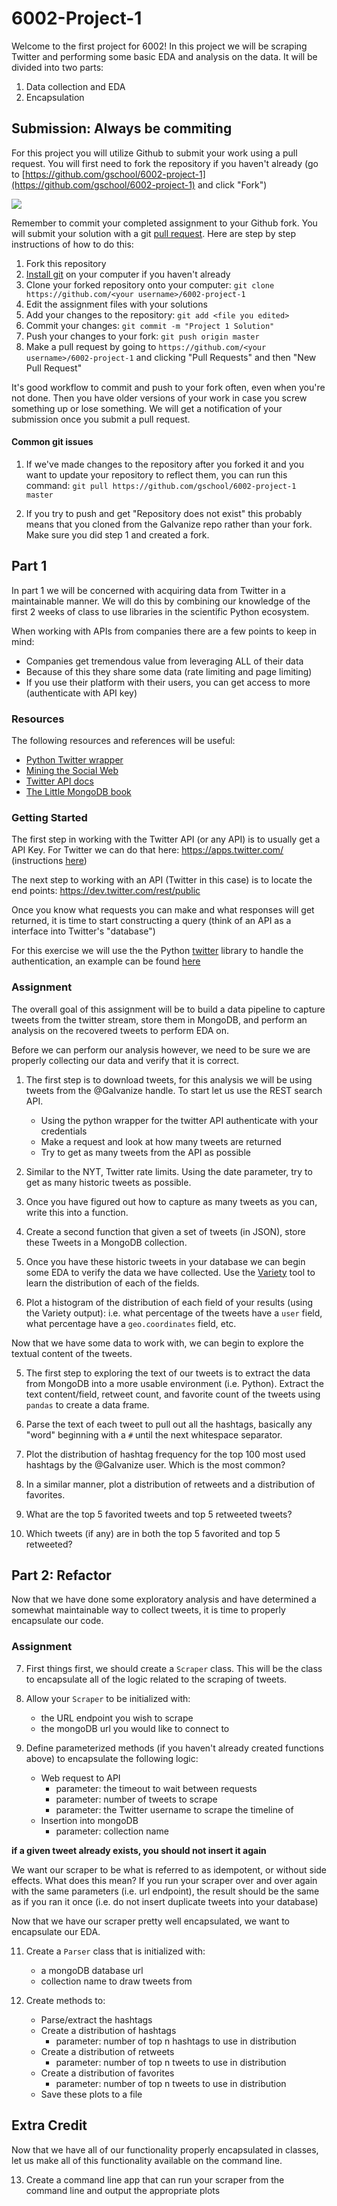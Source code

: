 # 6002-Project-1

Welcome to the first project for 6002! In this project we will be scraping Twitter and performing some basic EDA and analysis on the data.  It will be divided into two parts:

1. Data collection and EDA
2. Encapsulation

## Submission: Always be commiting

For this project you will utilize Github to submit your work using a pull request.  You will first need to fork the repository if you haven't already (go to [https://github.com/gschool/6002-project-1](https://github.com/gschool/6002-project-1) and click "Fork")

![][fork]

Remember to commit your completed assignment to your Github fork. You will submit your solution with a git [pull request](https://help.github.com/articles/using-pull-requests). Here are step by step instructions of how to do this:

1. Fork this repository
1. [Install git](https://help.github.com/articles/set-up-git) on your computer
if you haven't already
1. Clone your forked repository onto your computer: `git clone https://github.com/<your username>/6002-project-1`
1. Edit the assignment files with your solutions
1. Add your changes to the repository: `git add <file you edited>`
1. Commit your changes: `git commit -m "Project 1 Solution"`
1. Push your changes to your fork: `git push origin master`
1. Make a pull request by going to `https://github.com/<your username>/6002-project-1` and clicking "Pull Requests" and then "New Pull Request"

It's good workflow to commit and push to your fork often, even when you're not done. Then you have older versions of your work in case you screw something up or lose something. We will get a notification of your submission once you submit a pull request.

#### Common git issues
1. If we've made changes to the repository after you forked it and you want to update your repository to reflect them, you can run this command: `git pull https://github.com/gschool/6002-project-1 master`

2. If you try to push and get "Repository does not exist" this probably means that you cloned from the Galvanize repo rather than your fork. Make sure you did step 1 and created a fork.

## Part 1

In part 1 we will be concerned with acquiring data from Twitter in a maintainable manner.  We will do this by combining our knowledge of the first 2 weeks of class to use libraries in the scientific Python ecosystem.

When working with APIs from companies there are a few points to keep in mind:

* Companies get tremendous value from leveraging ALL of their data
* Because of this they share some data (rate limiting and page limiting)
* If you use their platform with their users, you can get access to more (authenticate with API key)

### Resources

The following resources and references will be useful:

* [Python Twitter wrapper](https://github.com/sixohsix/twitter)
* [Mining the Social Web](https://github.com/ptwobrussell/Mining-the-Social-Web-2nd-Edition)
* [Twitter API docs](https://dev.twitter.com/rest/public)
* [The Little MongoDB book](http://openmymind.net/mongodb.pdf)

### Getting Started

The first step in working with the Twitter API (or any API) is to usually get a API Key.  For Twitter we can do that here: https://apps.twitter.com/ (instructions [here](http://stackoverflow.com/questions/12916539/simplest-php-example-for-retrieving-user-timeline-with-twitter-api-version-1-1))

The next step to working with an API (Twitter in this case) is to locate the end points: https://dev.twitter.com/rest/public

Once you know what requests you can make and what responses will get returned, it is time to start constructing a query (think of an API as a interface into Twitter's "database")

For this exercise we will use the the Python [twitter](https://github.com/sixohsix/twitter) library to handle the authentication, an example can be found [here](https://rawgit.com/ptwobrussell/Mining-the-Social-Web-2nd-Edition/master/ipynb/html/Chapter%201%20-%20Mining%20Twitter.html)

### Assignment

The overall goal of this assignment will be to build a data pipeline to capture tweets from the twitter stream, store them in MongoDB, and perform an analysis on the recovered tweets to perform EDA on.

Before we can perform our analysis however, we need to be sure we are properly collecting our data and verify that it is correct.

1. The first step is to download tweets, for this analysis we will be using tweets from the @Galvanize handle. To start let us use the REST search API.
    * Using the python wrapper for the twitter API authenticate with your credentials
    * Make a request and look at how many tweets are returned
    * Try to get as many tweets from the API as possible

2. Similar to the NYT, Twitter rate limits. Using the date parameter, try to get as many historic tweets as possible.

2. Once you have figured out how to capture as many tweets as you can, write this into a function.

3. Create a second function that given a set of tweets (in JSON), store these Tweets in a MongoDB collection.

3. Once you have these historic tweets in your database we can begin some EDA to verify the data we have collected.  Use the [Variety](https://github.com/variety/variety) tool to learn the distribution of each of the fields.

4. Plot a histogram of the distribution of each field of your results (using the Variety output): i.e. what percentage of the tweets have a `user` field, what percentage have a `geo.coordinates` field, etc.

 Now that we have some data to work with, we can begin to explore the textual content of the tweets.

5. The first step to exploring the text of our tweets is to extract the data from MongoDB into a more usable environment (i.e. Python).  Extract the text content/field, retweet count, and favorite count of the tweets using `pandas` to create a data frame.

6. Parse the text of each tweet to pull out all the hashtags, basically any "word" beginning with a `#` until the next whitespace separator.

7. Plot the distribution of hashtag frequency for the top 100 most used hashtags by the @Galvanize user.  Which is the most common?

5. In a similar manner, plot a distribution of retweets and a distribution of favorites.

6. What are the top 5 favorited tweets and top 5 retweeted tweets? 

7. Which tweets (if any) are in both the top 5 favorited and top 5 retweeted?

## Part 2: Refactor

Now that we have done some exploratory analysis and have determined a somewhat maintainable way to collect tweets, it is time to properly encapsulate our code.

### Assignment

7. First things first, we should create a `Scraper` class.  This will be the class to encapsulate all of the logic related to the scraping of tweets.

8. Allow your `Scraper` to be initialized with:
    * the URL endpoint you wish to scrape
    * the mongoDB url you would like to connect to

9. Define parameterized methods (if you haven't already created functions above) to encapsulate the following logic:
    * Web request to API
        * parameter: the timeout to wait between requests
        * parameter: number of tweets to scrape
        * parameter: the Twitter username to scrape the timeline of
    * Insertion into mongoDB
        * parameter: collection name

 __if a given tweet already exists, you should not insert it again__

 We want our scraper to be what is referred to as idempotent, or without side effects.  What does this mean? If you run your scraper over and over again with the same parameters (i.e. url endpoint), the result should be the same as if you ran it once (i.e. do not insert duplicate tweets into your database)

 Now that we have our scraper pretty well encapsulated, we want to encapsulate our EDA.

11. Create a `Parser` class that is initialized with:
    * a mongoDB database url
    * collection name to draw tweets from

12. Create methods to:
    * Parse/extract the hashtags
    * Create a distribution of hashtags
        * parameter: number of top n hashtags to use in distribution
    * Create a distribution of retweets
        * parameter: number of top n tweets to use in distribution
    * Create a distribution of favorites
        * parameter: number of top n tweets to use in distribution
    * Save these plots to a file

## Extra Credit 

Now that we have all of our functionality properly encapsulated in classes, let us make all of this functionality available on the command line.

13. Create a command line app that can run your scraper from the command line and output the appropriate plots

[fork]: images/forking_z.png
